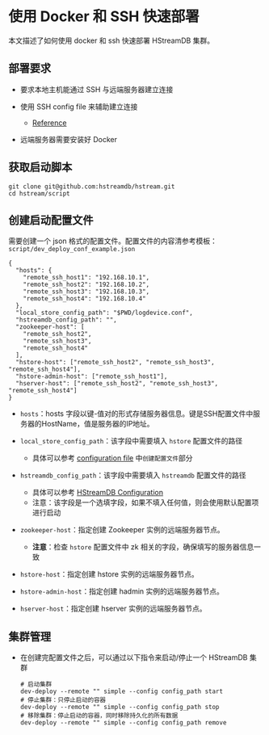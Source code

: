 # 使用 Docker 和 SSH 快速部署

本文描述了如何使用 docker 和 ssh 快速部署 HStreamDB 集群。

## 部署要求

- 要求本地主机能通过 SSH 与远端服务器建立连接
- 使用 SSH config file 来辅助建立连接
  - [Reference](https://linuxize.com/post/using-the-ssh-config-file/) 

- 远端服务器需要安装好 Docker

## 获取启动脚本

```shell
git clone git@github.com:hstreamdb/hstream.git
cd hstream/script
```

## 创建启动配置文件

需要创建一个 json 格式的配置文件。配置文件的内容清参考模板：`script/dev_deploy_conf_example.json`

```shell
{
  "hosts": {
    "remote_ssh_host1": "192.168.10.1",
    "remote_ssh_host2": "192.168.10.2",
    "remote_ssh_host3": "192.168.10.3",
    "remote_ssh_host4": "192.168.10.4"
  },
  "local_store_config_path": "$PWD/logdevice.conf",
  "hstreamdb_config_path": "",
  "zookeeper-host": [
    "remote_ssh_host2",
    "remote_ssh_host3",
    "remote_ssh_host4"
  ],
  "hstore-host": ["remote_ssh_host2", "remote_ssh_host3", "remote_ssh_host4"],
  "hstore-admin-host": ["remote_ssh_host1"],
  "hserver-host": ["remote_ssh_host2", "remote_ssh_host3", "remote_ssh_host4"]
}
```

- `hosts`：hosts 字段以键-值对的形式存储服务器信息。键是SSH配置文件中服务器的HostName，值是服务器的IP地址。
- `local_store_config_path`：该字段中需要填入 `hstore` 配置文件的路径
  - 具体可以参考 [configuration file](deploy-docker.md) 中`创建配置文件`部分
- `hstreamdb_config_path`：该字段中需要填入 `hstreamdb` 配置文件的路径
  - 具体可以参考 [HStreamDB Configuration](../reference/config.md) 
  - 注意：该字段是一个选填字段，如果不填入任何值，则会使用默认配置项进行启动
- `zookeeper-host`：指定创建 Zookeeper 实例的远端服务器节点。
  - **注意**：检查 `hstore` 配置文件中 zk 相关的字段，确保填写的服务器信息一致

- `hstore-host`：指定创建 hstore 实例的远端服务器节点。
- `hstore-admin-host`：指定创建 hadmin 实例的远端服务器节点。
- `hserver-host`：指定创建 hserver 实例的远端服务器节点。

## 集群管理

- 在创建完配置文件之后，可以通过以下指令来启动/停止一个 HStreamDB 集群

  ```shell
  # 启动集群
  dev-deploy --remote "" simple --config config_path start
  # 停止集群：只停止启动的容器
  dev-deploy --remote "" simple --config config_path stop
  # 移除集群：停止启动的容器，同时移除持久化的所有数据
  dev-deploy --remote "" simple --config config_path remove
  ```

  
